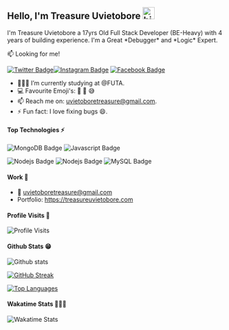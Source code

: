 
## Hello, I'm Treasure Uvietobore  <img src="https://emoji.slack-edge.com/T02HBS55FCG/cool-doge/aa3c8fd9037a0604.gif" width="28px" alt="hi">

I'm Treasure Uvietobore a 17yrs Old Full Stack Developer (BE-Heavy) with 4 years of building experience. I'm a Great \*Debugger\* and \*Logic\* Expert. 

:mailbox: Looking for me!

[![Twitter Badge](https://img.shields.io/badge/-@treasuredevops-1ca0f1?style=flat&labelColor=1ca0f1&logo=twitter&logoColor=white)](https://twitter.com/treasuredevops)[![Instagram Badge](https://img.shields.io/badge/-@treasureuvietobore-e84393?style=flat&labelColor=e84393&logo=instagram&logoColor=white)](https://instagram.com/treasure_uvietobore) [![Facebook Badge](https://img.shields.io/badge/-@treasureuvietobore-3b5998?style=flat&labelColor=3b5998&logo=facebook&logoColor=white)](https://facebook.com/treasureuvietobore)

- 👨🏾‍💻 I’m currently studying at @FUTA.
- :computer:  Favourite Emoji's: 🙂 🌚 😅
- 📫  Reach me on: uvietoboretreasure@gmail.com.
- ⚡ Fun fact: I love fixing bugs :smile:.

#### Top Technologies ⚡️

![MongoDB Badge](https://img.shields.io/badge/-MongoDb-F0DB4F?style=for-the-badge&labelColor=black&logo=mongodb&logoColor=F0DB4F) ![Javascript Badge](https://img.shields.io/badge/-Php-8993be?style=for-the-badge&labelColor=black&logo=php&logoColor=8993be)

![Nodejs Badge](https://img.shields.io/badge/-Laravel-fb503b?style=for-the-badge&labelColor=black&logo=laravel&logoColor=fb503b) ![Nodejs Badge](https://img.shields.io/badge/-Nodejs-3C873A?style=for-the-badge&labelColor=black&logo=node.js&logoColor=3C873A) ![MySQL Badge](https://img.shields.io/badge/-mysql-61DBFB?style=for-the-badge&labelColor=black&logo=mysql&logoColor=61DBFB)     

#### Work 💼

- :email: uvietoboretreasure@gmail.com
- Portfolio: https://treasureuvietobore.com



#### Profile Visits 🙈

![Profile Visits](https://komarev.com/ghpvc/?username=treasure567&color=brightgreen)

<!-- <details> -->
<!-- <summary> -->
  <!-- More stuffs 🌚
</summary> -->
<!--
#### Coderank Stats 😅 
![Coderank Stats](https://cr-ss-service.azurewebsites.net/api/ScreenShot?widget=summary&username=treasure567) -->

#### Github Stats 😁
![Github stats](https://github-readme-stats.vercel.app/api?username=treasure567&count_private=true&theme=dark&hide=contribs,issues)

[![GitHub Streak](http://github-readme-streak-stats.herokuapp.com?user=treasure567&show_icons=true&theme=solarized-dark&hide_border=true&date_format=M%20j%5B%2C%20Y%5D)](https://git.io/streak-stats)

[![Top Languages](https://github-readme-stats.vercel.app/api/top-langs/?username=treasure567&layout=compact&theme=solarized-dark&hide_border=true)](https://github.com/treasure567/)
  

#### Wakatime Stats 🚶🏾‍♂️ 
![Wakatime Stats](https://wakatime.com/share/@treasure567/d49e5f83-6099-4228-8f50-b59860ec0863.svg)

<!-- </details> -->
